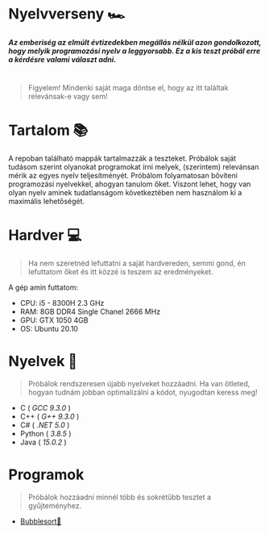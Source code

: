 # Nyelvverseny 🏎️
##### _Az emberiség az elmúlt évtizedekben megállás nélkül azon gondolkozott, hogy melyik programozási nyelv a leggyorsabb. Ez a kis teszt próbál erre a kérdésre valami választ adni._
#

> Figyelem! Mindenki saját maga döntse el, hogy az itt találtak relevánsak-e vagy sem!

# Tartalom 📚
 A repoban található mappák tartalmazzák a teszteket. Próbálok saját tudásom szerint olyanokat programokat írni melyek, (szerintem) relevánsan mérik az egyes nyelv teljesítményét. Próbálom folyamatosan bővíteni programozási nyelvekkel, ahogyan tanulom őket. Viszont lehet, hogy van olyan nyelv aminek tudatlanságom következtében nem használom ki a maximális lehetőségét.

# Hardver 💻
>Ha nem szeretnéd lefuttatni a saját hardvereden, semmi gond, én lefuttatom őket és itt közzé is teszem az eredményeket.

A gép amin futtatom: 
- CPU: i5 - 8300H 2.3 GHz
- RAM: 8GB DDR4 Single Chanel 2666 MHz
- GPU: GTX 1050 4GB
- OS: Ubuntu 20.10
# Nyelvek 📃
> Próbálok rendszeresen újabb nyelveket hozzáadni.
>Ha van ötleted, hogyan tudnám jobban optimalizálni a kódot, nyugodtan keress meg!
- C ( _GCC 9.3.0_ )
- C++ ( _G++ 9.3.0_ )
- C# ( _.NET 5.0_ )
- Python ( _3.8.5_ )
- Java ( _15.0.2_ )

# Programok
> Próbálok hozzáadni minnél több és sokrétűbb tesztet a gyűjteményhez.
- [Bubblesort🧼](bubblesort/info.md)
